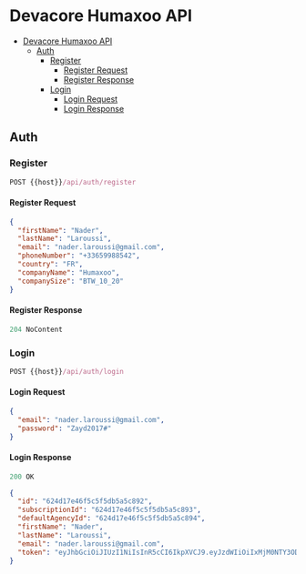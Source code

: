 # Devacore Humaxoo API

- [Devacore Humaxoo API](#devacore-humaxoo-api)
  - [Auth](#auth)
    - [Register](#register)
      - [Register Request](#register-request)
      - [Register Response](#register-response)
    - [Login](#login)
      - [Login Request](#login-request)
      - [Login Response](#login-response)

## Auth

### Register

```js
POST {{host}}/api/auth/register
```

#### Register Request

```json
{
  "firstName": "Nader",
  "lastName": "Laroussi",
  "email": "nader.laroussi@gmail.com",
  "phoneNumber": "+33659988542",
  "country": "FR",
  "companyName": "Humaxoo",
  "companySize": "BTW_10_20"
}
```

#### Register Response

```js
204 NoContent
```

### Login

```js
POST {{host}}/api/auth/login
```

#### Login Request

```json
{
  "email": "nader.laroussi@gmail.com",
  "password": "Zayd2017#"
}
```

#### Login Response

```js
200 OK
```

```json
{
  "id": "624d17e46f5c5f5db5a5c892",
  "subscriptionId": "624d17e46f5c5f5db5a5c893",
  "defaultAgencyId": "624d17e46f5c5f5db5a5c894",
  "firstName": "Nader",
  "lastName": "Laroussi",
  "email": "nader.laroussi@gmail.com",
  "token": "eyJhbGciOiJIUzI1NiIsInR5cCI6IkpXVCJ9.eyJzdWIiOiIxMjM0NTY3ODkwIiwibmFtZSI6IkpvaG4gRG9lIiwiaWF0IjoxNTE2MjM5MDIyfQ.NK6rYdYiJU6f_SGwwHKmfO6Ml0vzKjGLlSkkexz7RFI"
}
```
